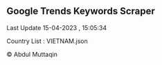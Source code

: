 

## Google Trends Keywords Scraper 
 
Last Update 15-04-2023 , 15:05:34

Country List :
VIETNAM.json



© Abdul Muttaqin 
